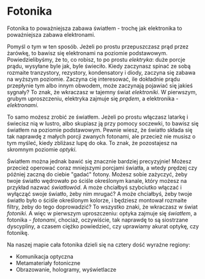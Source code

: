 # Fotonika

Fotonika to poważniejsza zabawa światłem - trochę jak elektronika to poważniejsza zabawa elektronami.

Pomyśl o tym w ten sposób. Jeżeli po prostu przepuszczasz prąd przez żarówkę,
to bawisz się elektronami na poziomie podstawowym. Powiedzielibyśmy, że to, co
robisz, to po prostu _elektryka_: duże porcje prądu, wysyłane byle jak,
byle świeciło. Kiedy zaczynasz spinać ze sobą rozmaite tranzystory, rezystory,
kondensatory i diody, zaczyna się zabawa na wyższym poziomie. Zaczyna cię
interesować, ile dokładnie prądu przepłynie tym albo innym obwodem, może
zaczynają pojawiać się jakieś sygnały? To znak, że wkraczasz w tajemny świat
_elektroniki_. W pierwszym, grubym uproszczeniu, elektryka zajmuje się
_prądem_, a elektronika - _elektronami_.

To samo możesz zrobić ze światłem. Jeżeli po prostu włączasz latarkę i
świecisz nią w lustro, albo skupiasz ją przy pomocy soczewki, to bawisz się
światłem na poziomie podstawowym. Pewnie wiesz, że światło składa się tak
naprawdę z małych porcji zwanych fotonami, ale przecież nie musisz o tym
myśleć, kiedy zbliżasz lupę do oka. To znak, że pozostajesz na skromnym
poziomie _optyki_.

Światłem można jednak bawić się znacznie bardziej precyzyjnie! Możesz przecież operować coraz mniejszymi porcjami światła, a wtedy prędzej czy później zaczną do ciebie "gadać" fotony. Możesz sobie zażyczyć, żeby twoje światło wędrowało po ściśle określonym kanale, który możesz na przykład nazwać _światłowód_. A może chciałbyś szybciutko włączać i wyłącząć swoje światło, żeby nim mrugać? A może chciałbyś, żeby twoje światło było o ściśle określonym kolorze, i będziesz montował rozmaite filtry, żeby do tego doprowadzić? To wszystko znaki, że wkraczasz w świat _fotoniki_. A więc w pierwszym uproszczeniu: optyka zajmuje się _światłem_, a fotonika - _fotonami_, chociaż, oczywiście, tak naprawdę to są siostrzane dyscypliny, a czasem ciężko powiedzieć, czy uprawiamy akurat optykę, czy fotonikę.

Na naszej mapie cała fotonika dzieli się na cztery dość wyraźne regiony:

- Komunikacja optyczna
- Metamateriały fotoniczne
- Obrazowanie, hologramy, wyświetlacze
